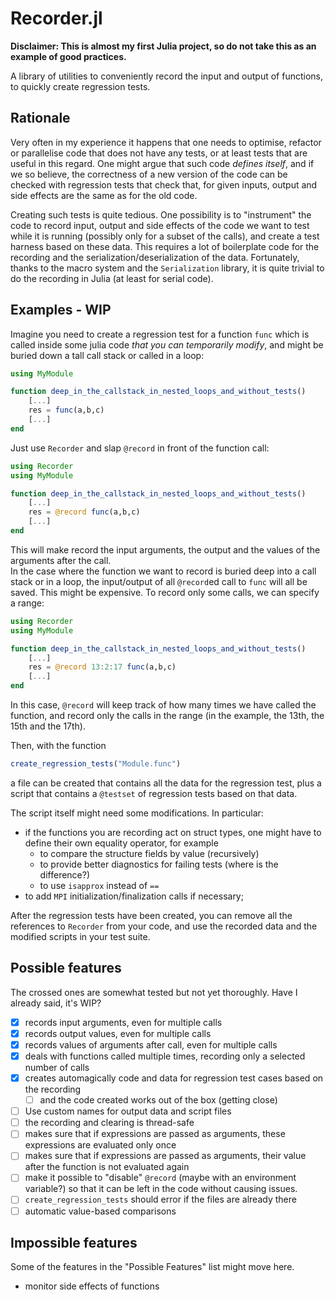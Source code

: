 # Recorder.jl

**Disclaimer: This is almost my first Julia project,
so do not take this as an example of good practices.**

A library of utilities to conveniently record 
the input and output of functions,
to quickly create regression tests.

## Rationale

Very often in my experience it happens that one needs to optimise,
refactor or parallelise code that does not have any tests,
or at least tests that are useful in this regard.
One might argue that such code *defines itself*,
and if we so believe, 
the correctness of a new version of the code 
can be checked with regression tests 
that check that, for given inputs, output and side effects 
are the same as for the old code.

Creating such tests is quite tedious. 
One possibility is to "instrument" the code 
to record input, output 
and side effects of the code we want to test
while it is running
(possibly only for a subset of the calls),
and create a test harness based on these data.
This requires a lot of boilerplate code for the recording
and the serialization/deserialization 
of the data.
Fortunately, thanks to the macro system and the 
`Serialization` library,
it is quite trivial to do the recording in Julia
(at least for serial code).

## Examples - WIP

Imagine you need to create a regression test for a function `func`
which is called inside some julia code 
*that you can temporarily modify*,
and might be buried down a tall call stack
or called in a loop:


```julia
using MyModule

function deep_in_the_callstack_in_nested_loops_and_without_tests()
    [...]
    res = func(a,b,c)
    [...]
end
```

Just use `Recorder` and slap `@record` in front of the function call:

``` julia
using Recorder
using MyModule

function deep_in_the_callstack_in_nested_loops_and_without_tests()
    [...]
    res = @record func(a,b,c)
    [...]
end

```

This will make record the input arguments, 
the output and the values of the arguments
after the call.  
In the case where the function we want to record 
is buried deep into a call stack or in a loop,
the input/output of  all `@record`ed call to `func` 
will all be saved. This might be expensive. 
To record only some calls, we can specify a range:

``` julia
using Recorder
using MyModule

function deep_in_the_callstack_in_nested_loops_and_without_tests()
    [...]
    res = @record 13:2:17 func(a,b,c)
    [...]
end
```

In this case, `@record` will keep track 
of how many times we have called the function,
and record only the calls in the range
(in the example, the 13th, the 15th and the 17th).

Then, with the function 

``` julia
create_regression_tests("Module.func")
```

a file can be created 
that contains all the data for the regression test,
plus a script that contains a `@testset` of regression tests
based on that data.  

The script itself might need some modifications.
In particular:
- if the functions you are recording act on struct types, 
  one might have to define their own equality operator,
  for example
  - to compare the structure fields by value (recursively)
  - to provide better diagnostics for failing tests
    (where is the difference?)
  - to use `isapprox` instead of `==`
- to add `MPI` initialization/finalization calls if necessary;

After the regression tests have been created,
you can remove all the references to `Recorder` from your code,
and use the recorded data and the modified scripts in your test suite.

## Possible features
  The crossed ones are somewhat tested but not yet thoroughly.
  Have I already said, it's WIP?
  - [X] records input arguments, even for multiple calls
  - [X] records output values, even for multiple calls
  - [X] records values of arguments after call, even for multiple calls
  - [X] deals with functions called multiple times, 
        recording only a selected number of calls
  - [X] creates automagically code and data for regression test cases
        based on the recording
    - [ ] and the code created works out of the box (getting close)
  - [ ] Use custom names for output data and script files
  - [ ] the recording and clearing is thread-safe 
  - [ ] makes sure that if expressions are passed as arguments,
        these expressions are evaluated only once
  - [ ] makes sure that if expressions are passed as arguments,
        their value after the function is not evaluated again
  - [ ] make it possible to "disable" `@record` (maybe with an environment variable?)
        so that it can be left in the code without causing issues.
  - [ ] `create_regression_tests` should error if the files are already there
  - [ ] automatic value-based comparisons
## Impossible features
  Some of the features in the "Possible Features" list might move here.
  - monitor side effects of functions


